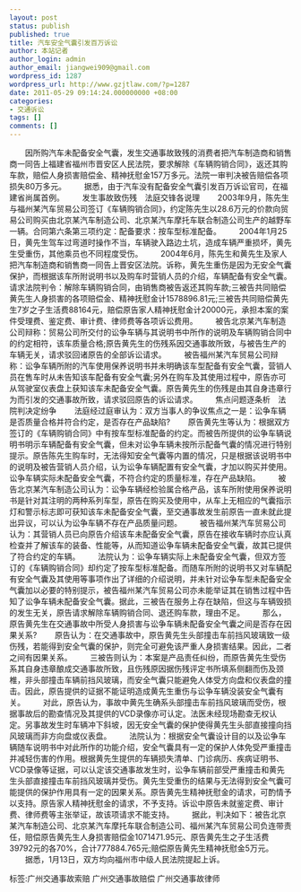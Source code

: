 ```yaml
---
layout: post
status: publish
published: true
title: 汽车安全气囊引发百万诉讼
author: 本站记者
author_login: admin
author_email: jiangwei909@gmail.com
wordpress_id: 1287
wordpress_url: http://www.gzjtlaw.com/?p=1287
date: 2011-05-29 09:14:24.000000000 +08:00
categories:
- 交通诉讼
tags: []
comments: []
---
```

　　因所购汽车未配备安全气囊，发生交通事故致残的消费者把汽车制造商和销售商一同告上福建省福州市晋安区人民法院，要求解除《车辆购销合同》，返还其购车款，赔偿人身损害赔偿金、精神抚慰金157万多元。法院一审判决被告赔偿各项损失80万多元。　　据悉，由于汽车没有配备安全气囊引发百万诉讼官司，在福建省尚属首例。　　发生事故致伤残　法庭交锋各说理　　2003年9月，陈先生与福州某汽车贸易公司签订《车辆购销合同》，约定陈先生以28.6万元的价款向贸易公司购买由北京某汽车制造公司、北京某汽车摩托车联合制造公司生产的越野车一辆。合同第六条第三项约定：配备要求：按车型标准配备。　　2004年1月25日，黄先生驾车过弯道时操作不当，车辆驶入路边土坑，造成车辆严重损坏，黄先生受重伤，其他乘员也不同程度受伤。　　2004年6月，陈先生和黄先生及家人把汽车制造商和销售商一同告上晋安区法院。诉称，黄先生重伤是因为无安全气囊保护，而根据该车所附说明书以及购车时营销人员的介绍，车辆配备有安全气囊。请求法院判令：解除车辆购销合同，由销售商被告返还其购车款;三被告共同赔偿黄先生人身损害的各项赔偿金、精神抚慰金计1578896.81元;三被告共同赔偿黄先生7岁之子生活费88164元，赔偿原告家人精神抚慰金计20000元，承担本案的案件受理费、鉴定费、审计费、律师费等各项诉讼费用。　　被告北京某汽车制造公司辩称：贸易公司所交付的讼争车辆与其说明书中所作的说明及车辆购销合同中的约定相符，该车质量合格;原告黄先生的伤残系因交通事故所致，与被告生产的车辆无关，请求驳回诸原告的全部诉讼请求。　　被告福州某汽车贸易公司辩称：讼争车辆所附的汽车使用保养说明书并未明确该车型配备有安全气囊，营销人员在售车时从未告知该车配备有安全气囊;另外在购车及其使用过程中，原告亦可从驾驶室仪表盘上获知该车未配备安全气囊。原告黄先生的伤残是由其自身违章行为而引发的交通事故所致，请求驳回原告的诉讼请求。　　焦点问题逐条析　法院判决定纷争　　法庭经过庭审认为：双方当事人的争议焦点之一是：讼争车辆是否质量合格并符合约定，是否存在产品缺陷?　　原告黄先生等认为：根据双方签订的《车辆购销合同》中有按车型标准配备的约定。而被告所提供的讼争车辆说明书明示车辆配备有安全气囊，但未对讼争车辆未按所示配备气囊的情况进行特别提示。原告陈先生购车时，无法得知安全气囊等内置的情况，只是根据该说明书中的说明及被告营销人员介绍，认为讼争车辆配置有安全气囊，才加以购买并使用。讼争车辆实际未配备安全气囊，不符合约定的质量标准，存在产品缺陷。　　被告北京某汽车制造公司认为：讼争车辆经检验属合格产品，该车所附使用保养说明书是针对其注明的两种系列车型，原告在购买及使用中，从车上无相应的气囊指示灯和警示标志即可获知该车未配备安全气囊，至交通事故发生前原告一直未就此提出异议，可以认为讼争车辆不存在产品质量问题。　　被告福州某汽车贸易公司认为：其营销人员已向原告介绍该车未配备安全气囊，原告在接收车辆时亦应认真检查并了解该车的装备、性能等，从而知道讼争车辆未配备安全气囊，故其已提供了符合约定的车辆。　　法院认为：讼争车辆实际上未配备安全气囊，但双方签订的《车辆购销合同》却约定了按车型标准配备。而随车所附的说明书又对车辆配有安全气囊及其使用等事项作出了详细的介绍说明，并未针对讼争车型未配备安全气囊加以必要的特别提示，被告福州某汽车贸易公司亦未能举证其在销售过程中告知了讼争车辆未配备安全气囊。据此，三被告在服务上存在缺陷，但这与车辆毁损的发生无关，原告请求解除车辆购销合同、退还购车款，理由不足。　　那么，原告黄先生在交通事故中所受人身损害与讼争车辆未配备安全气囊之间是否存在因果关系?　　原告认为：在交通事故中，原告黄先生头部撞击车前挡风玻璃致一级伤残，若能得到安全气囊的保护，则完全可避免该严重人身损害结果。因此，二者之间有因果关系。　　三被告则认为：本案是产品责任纠纷，而原告黄先生受伤系其自身违章酿成交通事故所致，且伤残原因据伤残评定书所填系侧翻而伤及颈椎，非头部撞击车辆前挡风玻璃，而安全气囊只能避免人体受方向盘和仪表盘的撞击。因此，原告提供的证据不能证明造成黄先生重伤与讼争车辆没装安全气囊有关。　　对此，原告认为，事故中黄先生确系头部撞击车前挡风玻璃而受伤，根据事故后的勘查情况及其提供的VCD录像亦可认定。法医未经现场勘查无权认定。另事故发生时车辆冲下斜坡，因无安全气囊的保护使得黄先生头部直接撞向挡风玻璃而非方向盘或仪表盘。　　法院认为：根据安全气囊设计目的以及讼争车辆随车说明书中对此所作的功能介绍，安全气囊具有一定的保护人体免受严重撞击并减轻伤害的作用。根据黄先生提供的车辆损失清单、门诊病历、疾病证明书、VCD录像等证据，可以认定该交通事故发生时，讼争车辆前部受严重撞击和黄先生头部直接撞击车前挡风玻璃并受伤。黄先生受重伤的结果与无法得到安全气囊可能提供的保护作用具有一定的因果关系。原告黄先生精神抚慰金的请求，可酌情予以支持。原告家人精神抚慰金的请求，不予支持。诉讼中原告未就鉴定费、审计费、律师费等主张举证，故该项请求不能支持。　　据此，判决如下：被告北京某汽车制造公司、北京某汽车摩托车联合制造公司、福州某汽车贸易公司负连带责任，赔偿原告黄先生人身损害赔偿金1071471.95元、原告黄先生之子生活费39792元的各70%，合计777884.765元;赔偿原告黄先生精神抚慰金5万元。　　据悉，1月13日，双方均向福州市中级人民法院提起上诉。标签:广州交通事故索赔 广州交通事故赔偿 广州交通事故律师
